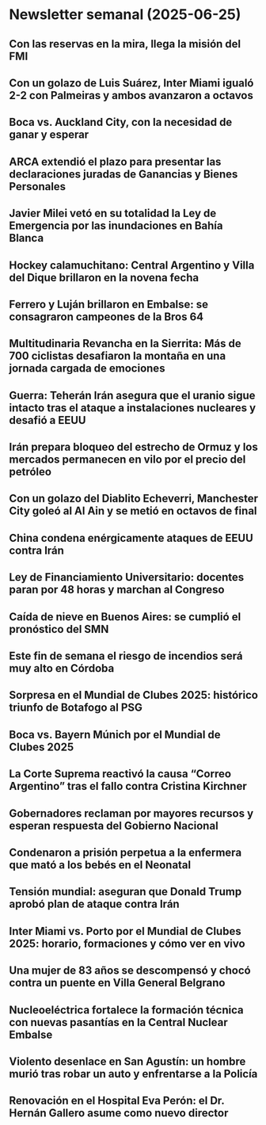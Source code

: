 # Newsletter semanal (2025-06-25)

## Con las reservas en la mira, llega la misión del FMI



## Con un golazo de Luis Suárez, Inter Miami igualó 2-2 con Palmeiras y ambos avanzaron a octavos



## Boca vs. Auckland City, con la necesidad de ganar y esperar



## ARCA extendió el plazo para presentar las declaraciones juradas de Ganancias y Bienes Personales



## Javier Milei vetó en su totalidad la Ley de Emergencia por las inundaciones en Bahía Blanca



## Hockey calamuchitano: Central Argentino y Villa del Dique brillaron en la novena fecha



## Ferrero y Luján brillaron en Embalse: se consagraron campeones de la Bros 64



## Multitudinaria Revancha en la Sierrita: Más de 700 ciclistas desafiaron la montaña en una jornada cargada de emociones



## Guerra: Teherán Irán asegura que el uranio sigue intacto tras el ataque a instalaciones nucleares y desafió a EEUU



## Irán prepara bloqueo del estrecho de Ormuz y los mercados permanecen en vilo por el precio del petróleo



## Con un golazo del Diablito Echeverri, Manchester City goleó al Al Ain y se metió en octavos de final



## China condena enérgicamente ataques de EEUU contra Irán



## Ley de Financiamiento Universitario: docentes paran por 48 horas y marchan al Congreso



## Caída de nieve en Buenos Aires: se cumplió el pronóstico del SMN



## Este fin de semana el riesgo de incendios será muy alto en Córdoba



## Sorpresa en el Mundial de Clubes 2025: histórico triunfo de Botafogo al PSG



## Boca vs. Bayern Múnich por el Mundial de Clubes 2025



## La Corte Suprema reactivó la causa &#8220;Correo Argentino&#8221; tras el fallo contra Cristina Kirchner



## Gobernadores reclaman por mayores recursos y esperan respuesta del Gobierno Nacional



## Condenaron a prisión perpetua a la enfermera que mató a los bebés en el Neonatal



## Tensión mundial: aseguran que Donald Trump aprobó plan de ataque contra Irán



## Inter Miami vs. Porto por el Mundial de Clubes 2025: horario, formaciones y cómo ver en vivo



## Una mujer de 83 años se descompensó y chocó contra un puente en Villa General Belgrano



## Nucleoeléctrica fortalece la formación técnica con nuevas pasantías en la Central Nuclear Embalse



## Violento desenlace en San Agustín: un hombre murió tras robar un auto y enfrentarse a la Policía



## Renovación en el Hospital Eva Perón: el Dr. Hernán Gallero asume como nuevo director



